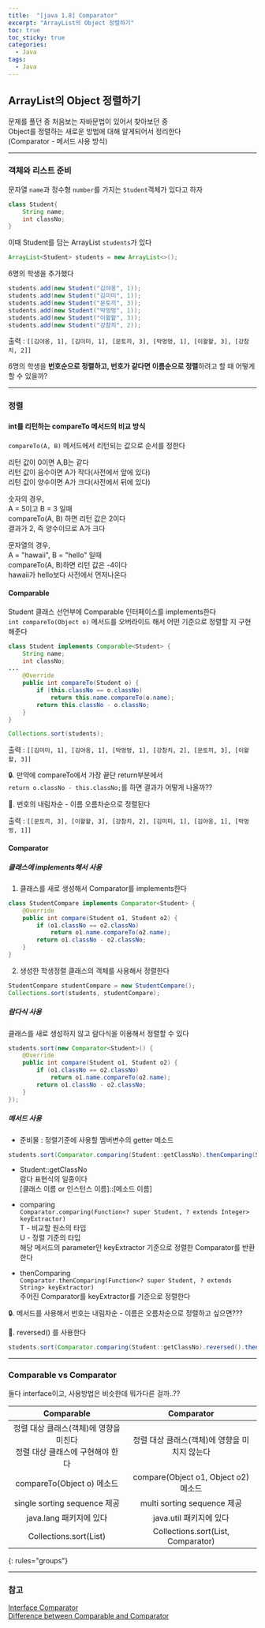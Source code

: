 ```yaml
---
title:  "[java 1.8] Comparator"
excerpt: "ArrayList의 Object 정렬하기"
toc: true
toc_sticky: true
categories:
  - Java
tags:
  - Java
---
```

## ArrayList의 Object 정렬하기  
문제를 풀던 중 처음보는 자바문법이 있어서 찾아보던 중  
Object를 정렬하는 새로운 방법에 대해 알게되어서 정리한다  
(Comparator - 메서드 사용 방식)  



---
### 객체와 리스트 준비  
문자열 `name`과 정수형 `number`를 가지는 `Student`객체가 있다고 하자  
```java
class Student{
	String name;
	int classNo;
}
```

이때 Student를 담는 ArrayList `students`가 있다  
```java
ArrayList<Student> students = new ArrayList<>();
```

6명의 학생을 추가했다  
```java
students.add(new Student("김야옹", 1));
students.add(new Student("김미미", 1));
students.add(new Student("문토끼", 3));
students.add(new Student("박멍멍", 1));
students.add(new Student("이왈왈", 3));
students.add(new Student("강참치", 2));
```
출력 : `[[김야옹, 1], [김미미, 1], [문토끼, 3], [박멍멍, 1], [이왈왈, 3], [강참치, 2]]`  


6명의 학생을 **번호순으로 정렬하고, 번호가 같다면 이름순으로 정렬**하려고 할 때 어떻게 할 수 있을까?  


---
### 정렬  
#### int를 리턴하는 compareTo 메서드의 비교 방식  
`compareTo(A, B)` 메서드에서 리턴되는 값으로 순서를 정한다  

리턴 값이 0이면 A,B는 같다  
리턴 값이 음수이면 A가 작다(사전에서 앞에 있다)  
리턴 값이 양수이면 A가 크다(사전에서 뒤에 있다)  

숫자의 경우,  
A = 5이고 B = 3 일때  
compareTo(A, B) 하면 리턴 값은 2이다  
결과가 2, 즉 양수이므로 A가 크다  

문자열의 경우,  
A = "hawaii", B = "hello" 일때  
compareTo(A, B)하면 리턴 값은 -4이다  
hawaii가 hello보다 사전에서 먼저나온다  

#### Comparable    
Student 클래스 선언부에 Comparable 인터페이스를 implements한다  
`int compareTo(Object o)` 메서드를 오버라이드 해서 어떤 기준으로 정렬할 지 구현해준다  

```java
class Student implements Comparable<Student> {
	String name;
	int classNo;
...
	@Override
	public int compareTo(Student o) {
		if (this.classNo == o.classNo)
			return this.name.compareTo(o.name);
		return this.classNo - o.classNo;
	}
}
```
```java
Collections.sort(students);
```
출력 : `[[김미미, 1], [김야옹, 1], [박멍멍, 1], [강참치, 2], [문토끼, 3], [이왈왈, 3]]`  


🔒. 만약에 compareTo에서 가장 끝단 return부분에서  
`return o.classNo - this.classNo;`를 하면 결과가 어떻게 나올까??  



🔑. 번호의 내림차순 - 이름 오름차순으로 정렬된다  

출력 : `[[문토끼, 3], [이왈왈, 3], [강참치, 2], [김미미, 1], [김야옹, 1], [박멍멍, 1]]`  


#### Comparator  

##### 클래스에 implements해서 사용  
1) 클래스를 새로 생성해서 Comparator를 implements한다  
```java
class StudentCompare implements Comparator<Student> {
	@Override
	public int compare(Student o1, Student o2) {
		if (o1.classNo == o2.classNo)
			return o1.name.compareTo(o2.name);
		return o1.classNo - o2.classNo;
	}
}
```

2) 생성한 학생정렬 클래스의 객체를 사용해서 정렬한다  
```java
StudentCompare studentCompare = new StudentCompare();
Collections.sort(students, studentCompare);
```


##### 람다식 사용  
클래스를 새로 생성하지 않고 람다식을 이용해서 정렬할 수 있다  
```java
students.sort(new Comparator<Student>() {
	@Override
	public int compare(Student o1, Student o2) {
		if (o1.classNo == o2.classNo)
			return o1.name.compareTo(o2.name);
		return o1.classNo - o2.classNo;
	}
});
```

##### 메서드 사용  
* 준비물 : 정렬기준에 사용할 멤버변수의 getter 메소드  

```java
students.sort(Comparator.comparing(Student::getClassNo).thenComparing(Student::getName));
```


* Student::getClassNo  
람다 표현식의 일종이다  
[클래스 이름 or 인스턴스 이름]::[메소드 이름]  


* comparing  
`Comparator.comparing(Function<? super Student, ? extends Integer> keyExtractor)`  
T - 비교할 원소의 타입  
U - 정렬 기준의 타입  
해당 메서드의 parameter인 keyExtractor 기준으로 정렬한 Comparator를 반환한다  


* thenComparing   
`Comparator.thenComparing(Function<? super Student, ? extends String> keyExtractor)`  
주어진 Comparator를 keyExtractor를 기준으로 정렬한다  


🔒. 메서드를 사용해서 번호는 내림차순 - 이름은 오름차순으로 정렬하고 싶으면???


🔑. reversed() 를 사용한다  
```java
students.sort(Comparator.comparing(Student::getClassNo).reversed().thenComparing(Student::getName));
```

---
### Comparable vs Comparator  
둘다 interface이고, 사용방법은 비슷한데 뭐가다른 걸까..??  

| Comparable | Comparator | 
|:--------------------------:|:------------------------:|
| 정렬 대상 클래스(객체)에 영향을 미친다 <br /> 정렬 대상 클래스에 구현해야 한다   | 정렬 대상 클래스(객체)에 영향을 미치지 않는다   |
| compareTo(Object o) 메소드   | compare(Object o1, Object o2) 메소드   |
| single sorting sequence 제공   | multi sorting sequence 제공   | 
| java.lang 패키지에 있다   | java.util 패키지에 있다   | 
| Collections.sort(List)   | Collections.sort(List, Comparator)   | 
{: rules="groups"}


---
### 참고  
[Interface Comparator<T>](https://docs.oracle.com/javase/8/docs/api/)  
[Difference between Comparable and Comparator](https://www.javatpoint.com/difference-between-comparable-and-comparator)